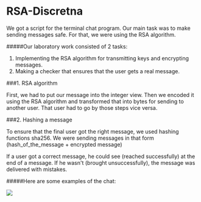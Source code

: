 # RSA-Discretna

We got a script for the terminal chat program. Our main task was to make sending messages safe. For that, we were using the RSA algorithm. 

#####Our laboratory work consisted of 2 tasks:
1. Implementing the RSA algorithm for transmitting keys and encrypting messages.
2. Making a checker that ensures that the user gets a real message. 

###1. RSA algorithm

First, we had to put our message into the integer view. Then we encoded it using the RSA algorithm and transformed that into bytes for sending to another user. That user had to go by those steps vice versa.

###2. Hashing a message

To ensure that the final user got the right message, we used hashing functions sha256. We were sending messages in that form (hash_of_the_message + encrypted message)

If a user got a correct message, he could see (reached successfully) at the end of a message. If he wasn't (brought unsuccessfully), the message was delivered with mistakes. 

#####Here are some examples of the chat:

![](RSA-Discretna/example.png)